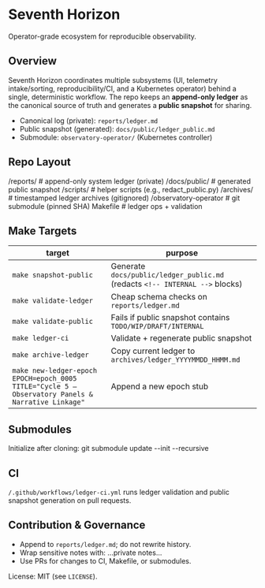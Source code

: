 # Seventh Horizon

Operator-grade ecosystem for reproducible observability.

## Overview
Seventh Horizon coordinates multiple subsystems (UI, telemetry intake/sorting, reproducibility/CI, and a Kubernetes operator) behind a single, deterministic workflow. The repo keeps an **append-only ledger** as the canonical source of truth and generates a **public snapshot** for sharing.

- Canonical log (private): `reports/ledger.md`  
- Public snapshot (generated): `docs/public/ledger_public.md`  
- Submodule: `observatory-operator/` (Kubernetes controller)

## Repo Layout
/reports/            # append-only system ledger (private)
/docs/public/        # generated public snapshot
/scripts/            # helper scripts (e.g., redact_public.py)
/archives/           # timestamped ledger archives (gitignored)
/observatory-operator # git submodule (pinned SHA)
Makefile             # ledger ops + validation

## Make Targets
| target | purpose |
|--------|----------|
| `make snapshot-public` | Generate `docs/public/ledger_public.md` (redacts `<!-- INTERNAL -->` blocks) |
| `make validate-ledger` | Cheap schema checks on `reports/ledger.md` |
| `make validate-public` | Fails if public snapshot contains `TODO/WIP/DRAFT/INTERNAL` |
| `make ledger-ci` | Validate + regenerate public snapshot |
| `make archive-ledger` | Copy current ledger to `archives/ledger_YYYYMMDD_HHMM.md` |
| `make new-ledger-epoch EPOCH=epoch_0005 TITLE="Cycle 5 — Observatory Panels & Narrative Linkage"` | Append a new epoch stub |

## Submodules
Initialize after cloning:
git submodule update --init --recursive

## CI
`/.github/workflows/ledger-ci.yml` runs ledger validation and public snapshot generation on pull requests.

## Contribution & Governance
- Append to `reports/ledger.md`; do not rewrite history.
- Wrap sensitive notes with:
  <!-- INTERNAL -->
  ...private notes...
  <!-- /INTERNAL -->
- Use PRs for changes to CI, Makefile, or submodules.

License: MIT (see `LICENSE`).
